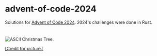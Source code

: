 # advent-of-code-2024

Solutions for [Advent of Code 2024](https://adventofcode.com/2024). 2024's challenges were done in Rust. 

# 

![ASCII Christmas Tree.](https://delightlylinux.wordpress.com/wp-content/uploads/2021/12/ascii_tree05.png)

[\[Credit for picture.\]](https://delightlylinux.wordpress.com/2021/12/23/a-simple-ascii-christmas-tree-in-bash/)
